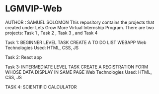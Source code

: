 # LGMVIP-Web
AUTHOR : SAMUEL SOLOMON
This repository contains the projects that created under Lets Grow More Virtual Internship Program.
There are two projects: Task 1 , Task 2 , Task 3 , and Task 4

Task 1:
BEGINNER LEVEL TASK CREATE A TO DO LIST WEBAPP
Web Technologies Used:
HTML, CSS, JS

Task 2:
React app

Task 3:
INTERMEDIATE LEVEL TASK CREATE A REGISTRATION FORM WHOSE DATA DISPLAY IN SAME PAGE
Web Technologies Used:
HTML, CSS, JS

TASK 4:
   SCIENTIFIC CALCULATOR
